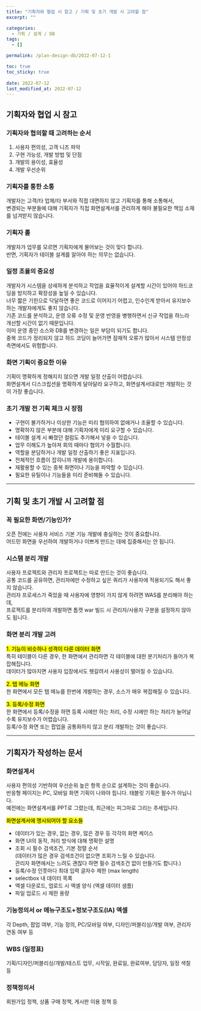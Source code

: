 ```yaml
---
title: "기획자와 협업 시 참고 / 기획 및 초기 개발 시 고려할 점"
excerpt: ""

categories:
  - 기획 / 설계 / DB
tags:
  - []

permalink: /plan-design-db/2022-07-12-1

toc: true
toc_sticky: true
 
date: 2022-07-12
last_modified_at: 2022-07-12
---
```


## 기획자와 협업 시 참고

### 기획자와 협의할 때 고려하는 순서
1. 사용자 편의성, 고객 니즈 파악
2. 구현 가능성, 개발 방법 및 단점
3. 개발의 용이성, 효율성
4. 개발 우선순위

### 기획자를 통한 소통
개발자는 고객/타 업체/타 부서와 직접 대면하지 않고 기획자를 통해 소통해서,  
변경되는 부분들에 대해 기획자가 직접 화면설계서를 관리하게 해야 불필요한 책임 소재를 넘겨받지 않습니다.

### 기획자 롤
개발자가 업무를 모르면 기획자에게 물어보는 것이 맞다 합니다.  
반면, 기획자가 테이블 설계를 알아야 하는 의무는 없습니다.

### 일정 조율의 중요성
개발자가 시스템을 상세하게 분석하고 작업을 효율적이게 설계할 시간이 있어야 하드코딩을 방지하고 확장성을 높일 수 있습니다.  
너무 짧은 기힌으로 닥달하면 좋은 코드로 이어지기 어렵고, 인수인계 받아서 유지보수 하는 개발자에게도 좋지 않습니다.  
기존 코드를 분석하고, 운영 오류 수정 및 운영 반영을 병행하면서 신규 작업을 하느라 개선할 시간이 없기 때문입니다.  
이미 운영 중인 소스와 DB를 변경하는 일은 부담이 되기도 합니다.  
중복 코드가 정리되지 않고 하드 코딩이 늘어가면 잠재적 오류가 많아서 시스템 안정성 측면에서도 위험합니다.

### 화면 기획이 중요한 이유
기획이 명확하게 정해지지 않으면 개발 일정 산출이 어렵습니다.  
화면설계서 디스크립션을 명확하게 달아달라 요구하고, 화면설계서대로만 개발하는 것이 가장 좋습니다.

### 초기 개발 전 기획 체크 시 장점
- 구현이 불가하거나 이상한 기능은 미리 협의하여 없애거나 조율할 수 있습니다.
- 명확하지 않은 부분에 대해 기획자에게 미리 요구할 수 있습니다.
- 테이블 설계 시 빠졌던 컬럼도 추가해서 넣을 수 있습니다.
- 업무 이해도가 높아져 회의 때마다 협의가 수월합니다.
- 역할을 분담하거나 개발 일정 산출하기 좋은 지표입니다.
- 전체적인 흐름이 잡히니까 개발에 용이합니다.
- 재활용할 수 있는 중복 화면이나 기능을 파악할 수 있습니다.
- 필요한 유틸이나 기능들을 미리 준비해둘 수 있습니다.

---

## 기획 및 초기 개발 시 고려할 점

### 꼭 필요한 화면/기능인가?
오픈 전에는 사용자 서비스 기본 기능 개발에 충실하는 것이 중요합니다.  
어드민 화면을 우선하여 개발하거나 이쁘게 만드는 데에 집중해서는 안 됩니다.

### 시스템 분리 개발
사용자 프로젝트와 관리자 프로젝트는 따로 만드는 것이 좋습니다.  
공통 코드를 공유하면, 관리자에만 수정하고 싶은 쿼리가 사용자에 적용되기도 해서 좋지 않습니다.  
관리자 프로세스가 죽었을 때 사용자에 영향이 가지 않게 하려면 WAS를 분리해야 하는데,  
프로젝트를 분리하여 개발하면 톰캣 war 빌드 시 관리자/사용자 구분을 설정하지 않아도 됩니다.

### 화면 분리 개발 고려
<mark>1. 기능이 비슷하나 성격이 다른 데이터 화면</mark>  
특히 테이블이 다른 경우, 한 화면에서 관리하면 각 테이블에 대한 분기처리가 들어가 복잡해집니다.  
데이터가 많아지면 사용자 입장에서도 헷갈려서 사용성이 떨어질 수 있습니다.  

<mark>2. 탭 메뉴 화면</mark>  
한 화면에서 모든 탭 메뉴를 한번에 개발하는 경우, 소스가 매우 복잡해질 수 있습니다.

<mark>3. 등록/수정 화면</mark>  
한 화면에서 등록/수정을 하면 등록 시에만 하는 처리, 수정 시에만 하는 처리가 늘어날수록 유지보수가 어렵습니다.  
등록/수정 화면 또는 팝업을 공통화하지 않고 분리 개발하는 것이 좋습니다.

---

## 기획자가 작성하는 문서
### 화면설계서
사용자 편의성 기반하여 우선순위 높은 항목 순으로 설계하는 것이 좋습니다.  
반응형 페이지는 PC, 모바일 화면 기획이 나와야 힙니다. 태블릿 기획은 필수가 아닙니다.  
예전에는 화면설계서를 PPT로 그렸는데, 최근에는 피그마로 그리는 추세입니다.

<mark>화면설계서에 명시되어야 할 요소들</mark>
- 데이터가 있는 경우, 없는 경우, 많은 경우 등 각각의 화면 케이스
- 화면 UI의 동작, 처리 방식에 대해 명확한 설명
- 조회 시 필수 검색조건, 기본 정렬 순서  
(데이터가 많은 경우 검색조건이 없으면 조회가 느릴 수 있습니다.  
관리자 화면에서는 느려도 괜찮다 하면 필수 검색조건 없이 만들기도 합니다.)
- 등록/수정 인풋마다 최대 입력 글자수 제한 (max length)
- selectbox 내 데이터 목록
- 엑셀 다운로드, 업로드 시 엑셀 양식 (엑셀 데이터 샘플)
- 파일 업로드 시 제한 용량

### 기능정의서 or 메뉴구조도+정보구조도(IA) 엑셀
각 Depth, 팝업 여부, 기능 정의, PC/모바일 여부, 디자인/퍼블리싱/개발 여부, 관리자 연동 여부 등

### WBS (일정표)
기획/디자인/퍼블리싱/개발/테스트 업무, 시작일, 완료일, 완료여부, 담당자, 일정 색칠 등

### 정책정의서
회원가입 정책, 상품 구매 정책, 게시판 이용 정책 등
